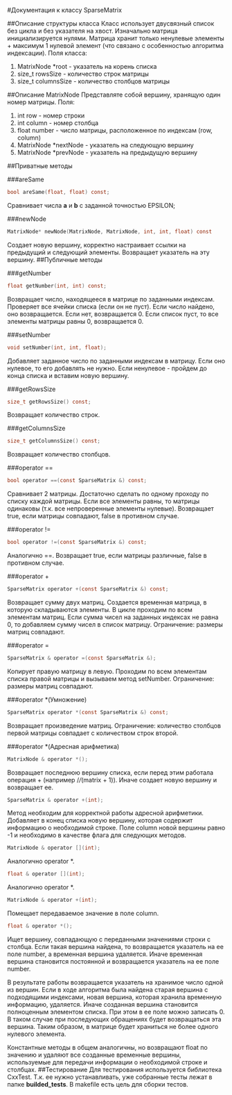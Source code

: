 #Документация к классу SparseMatrix

##Описание структуры класса
Класс использует двусвязный список без цикла и без указателя на хвост. Изначально матрица инициализируется нулями. Матрица хранит только ненулевые элементы + максимум 1 нулевой элемент (что связано с особенностью алгоритма индексации). Поля класса: 
1. MatrixNode *root - указатель на корень списка
2. size_t rowsSize - количество строк матрицы
3. size_t columnsSize - количество столбцов матрицы

##Описание MatrixNode
Представляте собой вершину, хранящую один номер матрицы. Поля:
1. int row - номер строки
2. int column - номер столбца
3. float number - число матрицы, расположенное по индексам (row, column)
4. MatrixNode *nextNode - указатель на следующую вершину
5. MatrixNode *prevNode - указатель на предыдущую вершину

##Приватные методы

###areSame
```C
bool areSame(float, float) const;
```
Сравнивает числа **a** и **b** с заданной точностью EPSILON;

###newNode
```C
MatrixNode* newNode(MatrixNode, MatrixNode, int, int, float) const
```
Создает новую вершину, корректно настраивает ссылки на предыдущий и следующий элементы. Возвращает указатель на эту вершину.
##Публичные методы

###getNumber
```C
float getNumber(int, int) const;
```
Возвращает число, находящееся в матрице по заданными индексам. Проверяет все ячейки списка (если он не пуст). Если число найдено, оно возвращается. Если нет, возвращается 0. Если список пуст, то все элементы матрицы равны 0, возвращается 0. 

###setNumber
```C
void setNumber(int, int, float);
```
Добавляет заданное число по заданными индексам в матрицу. Если оно нулевое, то его добавлять не нужно. Если ненулевое - пройдем до конца списка и вставим новую вершину.

###getRowsSize
```C
size_t getRowsSize() const;
```
Возвращает количество строк.

###getColumnsSize
```C
size_t getColumnsSize() const;
```
Возвращает количество столбцов.

###operator ==
```C
bool operator ==(const SparseMatrix &) const;
```
Сравнивает 2 матрицы. Достаточно сделать по одному проходу по списку каждой матрицы. Если все элементы равны, то матрицы одинаковы (т.к. все непроверенные элементы нулевые). Возвращает true, если матрицы совпадают, false в противном случае.

###operator !=
```C
bool operator !=(const SparseMatrix &) const;
```
Аналогично ==. Возвращает true, если матрицы различные, false в противном случае.

###operator +
```C
SparseMatrix operator +(const SparseMatrix &) const;
```
Возвращает сумму двух матриц. Создается временная матрица, в которую складываются элементы. В цикле проходим по всем элементам матриц. Если сумма чисел на заданных индексах не равна 0, то добавляем сумму чисел в список матрицу. Ограничение: размеры матриц совпадают.

###operator =
```C
SparseMatrix & operator =(const SparseMatrix &);
```
Копирует правую матрицу в левую. Проходим по всем элементам списка правой матрицы и вызываем метод setNumber. Ограничение: размеры матриц совпадают.

###operator *(Умножение)
```C
SparseMatrix operator *(const SparseMatrix &) const;
```
Возвращает произведение матриц. Ограничение: количество столбцов первой матрицы совпадает с количеством строк второй.


###operator *(Адресная арифметика)

```C
MatrixNode & operator *();
```
Возвращает последнюю вершину списка, если перед этим работала операция + (например /*/*(matrix + 1)). Иначе создает новую вершину и возвращает ее.
```C
SparseMatrix & operator +(int);
```
Метод необходим для корректной работы адресной арифметики. Добавляет в конец списка новую вершину, которая содержит информацию о необходимой строке. Поле column новой вершины равно -1 и необходимо в качестве флага для следующих методов.

```C
MatrixNode & operator [](int);
```
Аналогично operator *.

```C
float & operator [](int);
```
Аналогично operator *.

```C
MatrixNode & operator +(int);
```
Помещает передаваемое значение в поле column.

```C
float & operator *();

```

Ищет вершину, совпадающую с переданными значениями строки с столбца. Если такая вершина найдена, то возвращается указатель на ее поле number, а временная вершина удаляется. Иначе временная вершина становится постоянной и возвращается указатель на ее поле number.

В результате работы возвращается указатель на хранимое число одной из вершин. Если в ходе алгоритма была найдена старая вершина с подходящими индексами, новая вершина, которая хранила временную информацию, удаляется. Иначе созданная вершина становится полноценным элементом списка. При этом в ее поле можно записать 0. В таком случае при последующих обращениях будет возвращаться эта вершина. Таким образом, в матрице будет храниться не более одного нулевого элемента. 

Константные методы в общем аналогичны, но возвращают float по значению и удаляют все созданные временные вершины, используемые для передачи информации о необходимой строке и столбцах.
##Тестирование 
Для тестирования используется библиотека CxxTest. Т.к. ее нужно устанавливать, уже собранные тесты лежат в папке **builded_tests**. В makefile есть цель для сборки тестов.